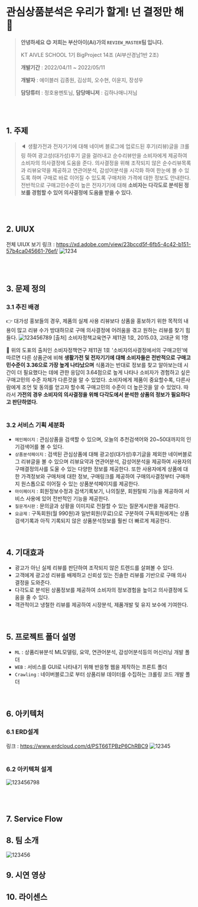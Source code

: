 # 관심상품분석은 우리가 할게! 넌 결정만 해 :speak_no_evil:
> __안녕하세요 :wink: 저희는 부산아이(Ai)가의 `REVIEW_MASTER`팀 입니다.__
> 
> KT AIVLE SCHOOL 1기 BigProject 14조 (AI부산경남1반 2조)
> 
> __개발기간__ : 2022/04/11 ~ 2022/05/11
>
> __개발자__ : 에이블러 김종원, 김상희, 오수현, 이윤지, 장성우
>
> __담당튜터__ : 정호용멘토님, __담당매니저__ : 김하나매니저님


<br/><br/>

## 1. 주제
> :speaker: 생활가전과 전자기기에 대해 네이버 블로그에 업로드된 후기(리뷰)글을 크롤링 하여 광고성(대가성)후기 글을 걸러내고 순수리뷰만을 소비자에게 제공하여 소비자의 의사결정에 도움을 준다.
> 의사결정을 위해 조작되지 않은 순수리뷰목록과 리뷰요약을 제공하고 연관어분석, 감성어분석을 시각화 하여 한눈에 볼 수 있도록 하며 구매로 바로 이어질 수 있도록 구매처와 가격에 대한 정보도 안내한다.
> 전반적으로 구매고민수준이 높은 전자기기에 대해 __소비자는 다각도로 분석된 정보를 경험할 수 있어 의사결정에 도움을 받을 수 있다.__
<br/>
<br/>

## 2. UIUX
전체 UIUX 보기 링크 : https://xd.adobe.com/view/23bccd5f-6fb5-4c42-b151-57b4ca045661-76ef/
![1234](https://user-images.githubusercontent.com/98193218/165659368-8eab21d0-2c4a-4913-bebc-e97f3b6d70e7.png)

<br/>
<br/>

## 3. 문제 정의
### 3.1 추진 배경
:point_right: 대가성 홍보들의 경우, 제품의 실제 사용 리뷰보다 상품을 홍보하기 위한 목적의 내용이 많고 리뷰 수가 방대하므로 구매 의사결정에 어려움을 겪고 원하는 리뷰를 찾기 힘들다.
![123456789](https://user-images.githubusercontent.com/98193218/165668007-03ca4287-609e-40ac-b3d6-2ac694f3febc.png)
[출처] 소비자정책교육연구 제11권 1호, 2015.03, 고대균 외 1명
 
 :mag_right: 위의 도표의 출처인 소비자정책연구 제11권 1호 '소비자의사결정에서의 구매고민'에 따르면 다른 상품군에 비해 __생활가전 및 전자기기에 대해 소비자들은 전반적으로 구매고민수준이 3.36으로 가장 높게 나타났으며__ 식품과는 반대로 정보를 찾고 알아보는데 시간이 더 필요했다는 데에 관한 응답이 3.64점으로 높게 나타나 소비자가 경험하고 싶은 구매고민의 수준 자체가 다른것을 알 수 있었다. 소비자에게 제품이 중요할수록, 다른사람에게 조언 및 동의를 얻고자 할수록 구매고민의 수준이 더 높은것을 알 수 있었다. 따라서 __가전의 경우 소비자의 의사결정을 위해 다각도에서 분석한 상품의 정보가 필요하다고 판단하였다.__
<br/>
<br/>

### 3.2  서비스 기획 세분화
- `메인페이지`     : 관심상품을 검색할 수 있으며, 오늘의 추천검색어와 20~50대까지의 인기검색어를 볼 수 있다. 
- `상품분석페이지` : 검색된 관심상품에 대해 광고성(대가성)후기글을 제외한 네이버블로그 리뷰글을 볼 수 있으며 리뷰요약과 연관어분석, 감성어분석을 제공하여 사용자의 구매결정의사를 도울 수 있는 다양한 정보를 제공한다. 또한 사용자에게 상품에 대한 가격정보와 구매처에 대한 정보, 구매링크를 제공하여 구매의사결정부터 구매까지 원스톱으로 이어질 수 있는 상품분석페이지를 제공한다.
- `마이페이지`     : 회원정보수정과 검색기록보기, 나의질문, 회원탈퇴 기능을 제공하여 서비스 사용에 있어 전반적인 기능을 제공한다. 
- `질문게시판`     : 문의글과 상황을 이미지로 전찰할 수 있는 질문게시판을 제공한다. 
- `요금제`         : 구독회원(월 990원)과 일반회원(무료)으로 구분하여 구독회원에게는 상품검색기록과 아직 기록되지 않은 상품분석정보를 훨씬 더 빠르게 제공한다.
<br/>

## 4. 기대효과
-	광고가 아닌 실제 리뷰를 판단하여 조작되지 않은 트렌드를 살펴볼 수 있다. 
-	고객에게 광고성 리뷰를 배제하고 신뢰성 있는 진솔한 리뷰를 기반으로 구매 의사 결정을 도와준다. 
- 다각도로 분석된 상품정보를 제공하여 소비자의 정보경험을 높이고 의사결정에 도움을 줄 수 있다.
-	객관적이고 냉철한 리뷰를 제공하여 시장분석, 제품개발 및 유지 보수에 기여한다.
<br/>

## 5. 프로젝트 폴더 설명
- `ML`       : 상품리뷰분석 ML모델링, 요약, 연관어분석, 감성어분석등의 머신러닝 개발 폴더
- `WEB`      : 서비스를 GUI로 나타내기 위해 반응형 웹을 제작하는 프론트 폴더
- `Crawling` : 네이버블로그로 부터 상품리뷰 데이터를 수집하는 크롤링 코드 개발 폴더
<br/>

## 6. 아키텍처
### 6.1 ERD설계
링크 : <https://www.erdcloud.com/d/PST66TPBzP6ChRBC9>
![12345](https://user-images.githubusercontent.com/98193218/165660486-421a368e-07f4-4234-ab08-19313787590e.png)
<br/>
<br/>
### 6.2 아키텍쳐 설계
![123456798](https://user-images.githubusercontent.com/98193218/165856169-b35f5ea4-7520-467b-bc5f-538338551b09.png)

<br/>
<br/>

## 7. Service Flow
## 8. 팀 소개
![123456](https://user-images.githubusercontent.com/98193218/165661266-0a87fa96-0652-44cc-8774-44c0b2b23598.png)

## 9. 시연 영상

## 10. 라이센스
